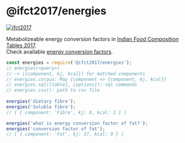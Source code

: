 # @ifct2017/energies

[![ifct2017](http://ninindia.org/images/ifct_2017.png)](https://www.npmjs.com/package/ifct2017)

Metabolizeable energy conversion factors in [Indian Food Composition Tables 2017].<br>
Check available [energy conversion factors].

```javascript
const energies = require('@ifct2017/energies');
// energies(<query>)
// -> [{component, kj, kcal}] for matched components
// energies.corpus: Map {component => {component, kj, kcal}}
// energies.sql([table], [options]): sql commands
// energies.csv(): path to csv file
 
energies('dietary fibre');
energies('Soluble fibre');
// [ { component: 'Fibre', kj: 8, kcal: 2 } ]

energies('what is energy conversion factor of fat?');
energies('conversion factor of fat');
// [ { component: 'Fat', kj: 37, kcal: 9 } ]
```


[Indian Food Composition Tables 2017]: http://ifct2017.com/
[energy conversion factors]: https://github.com/ifct2017/energies/blob/master/index.csv
